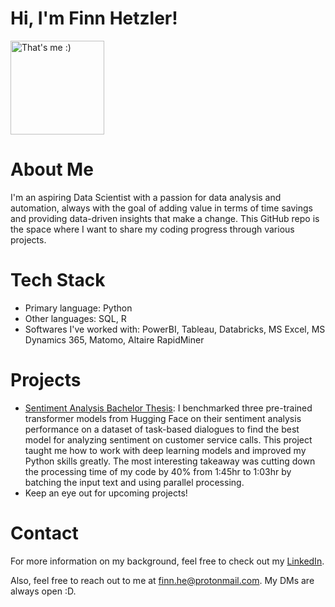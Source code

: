 # Hi, I'm Finn Hetzler! 

<img src="https://media.licdn.com/dms/image/v2/C4E03AQEdx8Dt3RLFBA/profile-displayphoto-shrink_800_800/profile-displayphoto-shrink_800_800/0/1621583437966?e=1744243200&v=beta&t=1RlpE67qIckkf4KwOTaqgyapDCrkVfAIURdZbsqltcg" alt="That's me :)" width="150">

# About Me
I'm an aspiring Data Scientist with a passion for data analysis and automation, always with the goal of adding value in terms of time savings and providing data-driven insights that make a change. This GitHub repo is the space where I want to share my coding progress through various projects.

# Tech Stack
- Primary language: Python
- Other languages: SQL, R
- Softwares I've worked with: PowerBI, Tableau, Databricks, MS Excel, MS Dynamics 365, Matomo, Altaire RapidMiner

# Projects
- [Sentiment Analysis Bachelor Thesis](https://github.com/FinnHet13/CodingProjects/tree/main/sentiment_analysis_bachelor_thesis): I benchmarked three pre-trained transformer models from Hugging Face on their sentiment analysis performance on a dataset of task-based dialogues to find the best model for analyzing sentiment on customer service calls. This project taught me how to work with deep learning models and improved my Python skills greatly. The most interesting takeaway was cutting down the processing time of my code by 40% from 1:45hr to 1:03hr by batching the input text and using parallel processing.
- Keep an eye out for upcoming projects!

# Contact
For more information on my background, feel free to check out my [LinkedIn](https://www.linkedin.com/in/finn-hetzler/).

Also, feel free to reach out to me at [finn.he@protonmail.com](mailto:finn.he@protonmail.com). My DMs are always open :D.
